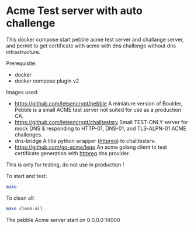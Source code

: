 # Acme Test server with auto challenge

This docker compose start pebble acme test server and challange server, and permit to get certificate with acme with dns challenge without dns infrastructure.

Prerequisite: 
- docker
- docker compose plugin v2

Images used:
- https://github.com/letsencrypt/pebble
  A miniature version of Boulder, Pebble is a small ACME test server not suited for use as a production CA.
- https://github.com/letsencrypt/challtestsrv
  Small TEST-ONLY server for mock DNS & responding to HTTP-01, DNS-01, and TLS-ALPN-01 ACME challenges.
- dns-bridge
  A litle python wrapper ([httpreq](https://go-acme.github.io/lego/dns/httpreq/index.html)) to challtestsrv.
- https://github.com/go-acme/lego
  An acme golang client to test certificate generation with [httpreq](https://go-acme.github.io/lego/dns/httpreq/index.html) dns provider.

This is only for testing, do not use in production !

To start and test:
```sh
make
```

To clean all:
```sh
make clean-all
```

The pebble Acme server start on 0.0.0.0:14000
